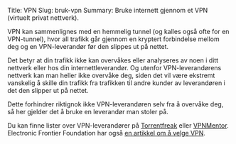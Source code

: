 Title: VPN
Slug: bruk-vpn
Summary: Bruke internett gjennom et VPN (virtuelt privat nettverk).

VPN kan sammenlignes med en hemmelig tunnel (og kalles også ofte for en
VPN-tunnel), hvor all trafikk går gjennom en kryptert forbindelse mellom
deg og en VPN-leverandør før den slippes ut på nettet.

Det betyr at din trafikk ikke kan overvåkes eller analyseres av noen i
ditt nettverk eller hos din internettleverandør. Og utenfor
VPN-leverandørens nettverk kan man heller ikke overvåke deg, siden det
vil være ekstremt vanskelig å skille din trafikk fra trafikken til andre kunder av
leverandøren i det den slipper ut på nettet.

Dette forhindrer riktignok ikke VPN-leverandøren selv fra å overvåke
deg, så her gjelder det å bruke en leverandør man stoler på.

Du kan finne lister over VPN-leverandører
på [Torrentfreak](https://torrentfreak.com/vpn-services-keep-anonymous-2018/)
eller [VPNMentor](https://www.vpnmentor.com). Electronic Frontier Foundation har
også [en artikkel om å velge VPN](https://ssd.eff.org/en/module/choosing-vpn-thats-right-you).
